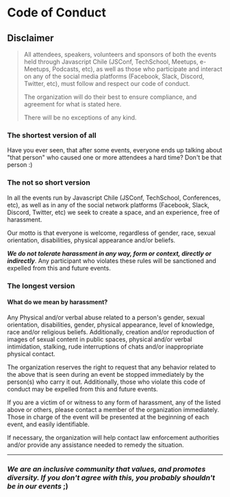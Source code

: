 # Code of Conduct

## Disclaimer

> All attendees, speakers, volunteers and sponsors of both the events held through Javascript Chile (JSConf, TechSchool, Meetups, e-Meetups, Podcasts, etc), as well as those who participate and interact on any of the social media platforms (Facebook, Slack, Discord, Twitter, etc), must follow and respect our code of conduct.
>
> The organization will do their best to ensure compliance, and agreement for what is stated here.
>
> There will be no exceptions of any kind.

### The shortest version of all

Have you ever seen, that after some events, everyone ends up talking about "that person" who caused one or more attendees a hard time? Don't be that person :)

### The not so short version

In all the events run by Javascript Chile (JSConf, TechSchool, Conferences, etc), as well as in any of the social network platforms (Facebook, Slack, Discord, Twitter, etc) we seek to create a space, and an experience, free of harassment.

Our motto is that everyone is welcome, regardless of gender, race, sexual orientation, disabilities, physical appearance and/or beliefs.

***We do not tolerate harassment in any way, form or context, directly or indirectly***. Any participant who violates these rules will be sanctioned and expelled from this and future events.

### The longest version

#### What do we mean by harassment?

Any Physical and/or verbal abuse related to a person's gender, sexual orientation, disabilities, gender, physical appearance, level of knowledge, race and/or religious beliefs. Additionally, creation and/or reproduction of images of sexual content in public spaces, physical and/or verbal intimidation, stalking, rude interruptions of chats and/or inappropriate physical contact.

The organization reserves the right to request that any behavior related to the above that is seen during an event be stopped immediately by the person(s) who carry it out. Additionally, those who violate this code of conduct may be expelled from this and future events.

If you are a victim of or witness to any form of harassment, any of the listed above or others, please contact a member of the organization immediately. Those in charge of the event will be presented at the beginning of each event, and easily identifiable.

If necessary, the organization will help contact law enforcement authorities and/or provide any assistance needed to remedy the situation.

---

### ***We are an inclusive community that values, and promotes diversity. If you don't agree with this, you probably shouldn't be in our events*** ;)